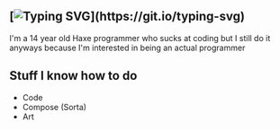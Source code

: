 ## [![Typing SVG](https://readme-typing-svg.herokuapp.com?font=Comic+Sans+MS&pause=1000&color=F76800&random=false&width=435&lines=Yo%2C+the+names+FireKoopa.)](https://git.io/typing-svg)

I'm a 14 year old Haxe programmer who sucks at coding but I still do it anyways because I'm interested in being an actual programmer

## Stuff I know how to do

- Code
- Compose (Sorta)
- Art
